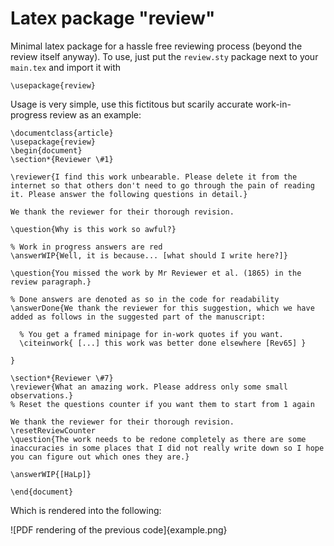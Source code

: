 # Latex package "review"
Minimal latex package for a hassle free reviewing process (beyond the review itself anyway). To use, just put the `review.sty` package next to your `main.tex` and import it with 

    \usepackage{review}

Usage is very simple, use this fictitous but scarily accurate work-in-progress review as an example: 

    \documentclass{article}
    \usepackage{review}
    \begin{document}
    \section*{Reviewer \#1}

    \reviewer{I find this work unbearable. Please delete it from the internet so that others don't need to go through the pain of reading it. Please answer the following questions in detail.}

    We thank the reviewer for their thorough revision.

    \question{Why is this work so awful?}

    % Work in progress answers are red
    \answerWIP{Well, it is because... [what should I write here?]}

    \question{You missed the work by Mr Reviewer et al. (1865) in the review paragraph.}

    % Done answers are denoted as so in the code for readability
    \answerDone{We thank the reviewer for this suggestion, which we have added as follows in the suggested part of the manuscript:

      % You get a framed minipage for in-work quotes if you want.
      \citeinwork{ [...] this work was better done elsewhere [Rev65] }

    }

    \section*{Reviewer \#7}
    \reviewer{What an amazing work. Please address only some small observations.}
    % Reset the questions counter if you want them to start from 1 again

    We thank the reviewer for their thorough revision.
    \resetReviewCounter
    \question{The work needs to be redone completely as there are some inaccuracies in some places that I did not really write down so I hope you can figure out which ones they are.}

    \answerWIP{[HaLp]}

    \end{document}

Which is rendered into the following:

![PDF rendering of the previous code]{example.png}

